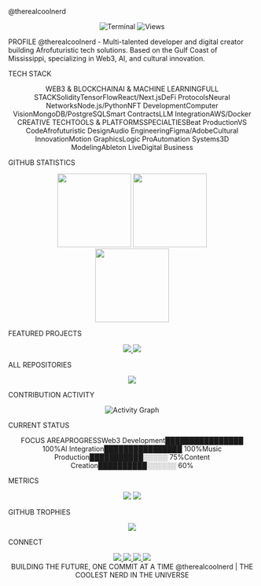 @therealcoolnerd
<div align="center">
  <img src="https://readme-typing-svg.demolab.com?font=Roboto+Mono&size=24&duration=2000&pause=1000&color=FFFFFF&background=000000&center=true&vCenter=true&multiline=true&width=600&height=80&lines=@therealcoolnerd;THE+COOLEST+NERD+IN+THE+UNIVERSE;FULL-STACK+%7C+WEB3+%7C+AI+%7C+CREATOR" alt="Terminal" />
  <img src="https://komarev.com/ghpvc/?username=therealcoolnerd&style=flat-square&color=000000&label=VISITORS" alt="Views"/>
</div>

PROFILE
@therealcoolnerd - Multi-talented developer and digital creator building Afrofuturistic tech solutions. Based on the Gulf Coast of Mississippi, specializing in Web3, AI, and cultural innovation.

TECH STACK
<div align="center">
WEB3 & BLOCKCHAINAI & MACHINE LEARNINGFULL STACKSolidityTensorFlowReact/Next.jsDeFi ProtocolsNeural NetworksNode.js/PythonNFT DevelopmentComputer VisionMongoDB/PostgreSQLSmart ContractsLLM IntegrationAWS/Docker
CREATIVE TECHTOOLS & PLATFORMSSPECIALTIESBeat ProductionVS CodeAfrofuturistic DesignAudio EngineeringFigma/AdobeCultural InnovationMotion GraphicsLogic ProAutomation Systems3D ModelingAbleton LiveDigital Business
</div>

GITHUB STATISTICS
<div align="center">
  <img height="150" src="https://github-readme-stats.vercel.app/api?username=therealcoolnerd&show_icons=true&theme=dark&bg_color=000000&title_color=FFFFFF&icon_color=FFFFFF&text_color=FFFFFF&border_color=333333" />
  <img height="150" src="https://github-readme-streak-stats.herokuapp.com/?user=therealcoolnerd&theme=dark&background=000000&stroke=FFFFFF&ring=FFFFFF&fire=FFFFFF&currStreakNum=FFFFFF&sideNums=FFFFFF&currStreakLabel=FFFFFF&sideLabels=FFFFFF&dates=FFFFFF&border=333333" />
</div>
<div align="center">
  <img height="150" src="https://github-readme-stats.vercel.app/api/top-langs/?username=therealcoolnerd&layout=compact&theme=dark&bg_color=000000&title_color=FFFFFF&text_color=FFFFFF&border_color=333333" />
</div>

FEATURED PROJECTS
<div align="center">
  <a href="https://github.com/therealcoolnerd/omni">
    <img src="https://github-readme-stats.vercel.app/api/pin/?username=therealcoolnerd&repo=omni&theme=dark&bg_color=000000&title_color=FFFFFF&text_color=FFFFFF&border_color=333333" />
  </a>
  <a href="https://github.com/therealcoolnerd/therealcoolnerd">
    <img src="https://github-readme-stats.vercel.app/api/pin/?username=therealcoolnerd&repo=therealcoolnerd&theme=dark&bg_color=000000&title_color=FFFFFF&text_color=FFFFFF&border_color=333333" />
  </a>
</div>

ALL REPOSITORIES
<div align="center">
  <a href="https://github.com/therealcoolnerd?tab=repositories">
    <img src="https://img.shields.io/badge/VIEW_ALL_REPOSITORIES-000000?style=for-the-badge&logo=github&logoColor=white" />
  </a>
</div>

CONTRIBUTION ACTIVITY
<div align="center">
  <img src="https://github-readme-activity-graph.vercel.app/graph?username=therealcoolnerd&theme=react-dark&bg_color=000000&color=FFFFFF&line=FFFFFF&point=FFFFFF&area=true&hide_border=true" alt="Activity Graph" />
</div>

CURRENT STATUS
<div align="center">
FOCUS AREAPROGRESSWeb3 Development████████████████ 100%AI Integration████████████████ 100%Music Production███████████░░░░░ 75%Content Creation██████████░░░░░░ 60%
</div>

METRICS
<div align="center">
  <img src="https://img.shields.io/github/followers/therealcoolnerd?color=000000&labelColor=000000&style=for-the-badge&logo=github&logoColor=white&label=FOLLOWERS" />
  <img src="https://img.shields.io/github/stars/therealcoolnerd?color=000000&labelColor=000000&style=for-the-badge&logo=github&logoColor=white&label=TOTAL%20STARS&affiliations=OWNER" />
</div>

GITHUB TROPHIES
<div align="center">
  <img src="https://github-profile-trophy.vercel.app/?username=therealcoolnerd&theme=onedark&no-frame=true&no-bg=true&margin-w=4&row=1&column=6" />
</div>

CONNECT
<div align="center">
  <a href="https://therealcoolnerd.com">
    <img src="https://img.shields.io/badge/WEBSITE-000000?style=for-the-badge&logo=google-chrome&logoColor=white" />
  </a>
  <a href="https://twitter.com/therealcoolnerd">
    <img src="https://img.shields.io/badge/TWITTER-000000?style=for-the-badge&logo=twitter&logoColor=white" />
  </a>
  <a href="https://linkedin.com/in/therealcoolnerd">
    <img src="https://img.shields.io/badge/LINKEDIN-000000?style=for-the-badge&logo=linkedin&logoColor=white" />
  </a>
  <a href="https://discord.gg/therealcoolnerd">
    <img src="https://img.shields.io/badge/DISCORD-000000?style=for-the-badge&logo=discord&logoColor=white" />
  </a>
</div>

<div align="center">
BUILDING THE FUTURE, ONE COMMIT AT A TIME
@therealcoolnerd | THE COOLEST NERD IN THE UNIVERSE
</div>
